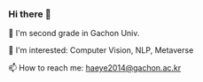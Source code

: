 ### Hi there 👋

🌱 I'm second grade in Gachon Univ.

💬 I'm interested: Computer Vision, NLP, Metaverse

📫 How to reach me: haeye2014@gachon.ac.kr

<!--
**haeye2014/haeye2014** is a ✨ _special_ ✨ repository because its `README.md` (this file) appears on your GitHub profile.

Here are some ideas to get you started:

- 🔭 I’m currently working on ...
- 🌱 I’m currently learning ...
- 👯 I’m looking to collaborate on ...
- 🤔 I’m looking for help with ...
- 💬 Ask me about ...
- 📫 How to reach me: ...
- 😄 Pronouns: ...
- ⚡ Fun fact: ...
-->
